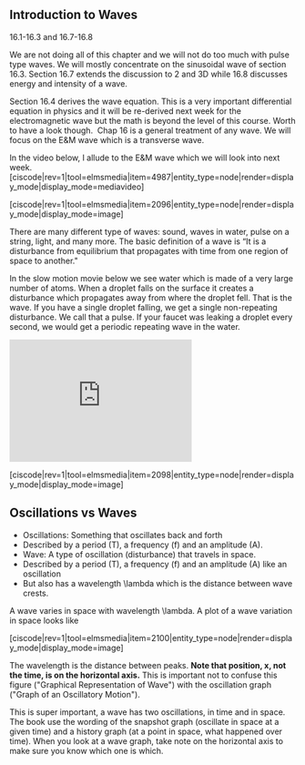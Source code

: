 ## Introduction to Waves

<stop-note title="Read Knight 4ed" icon="stopnoteicons:book-icon">
<span slot="message">16.1-16.3 and 16.7-16.8</span>
</stop-note>

We are not doing all of this chapter and we will not do too much with pulse type waves. We will mostly concentrate on the sinusoidal wave of section 16.3. Section 16.7 extends the discussion to 2 and 3D while 16.8 discusses energy and intensity of a wave.  

<lrndesign-sidenote label="Instructor Note" icon="bookmark" bg-color="#c2e5f2">
Section 16.4 derives the wave equation. This is a very important differential equation in physics and it will be re-derived next week for the electromagnetic wave but the math is beyond the level of this course. Worth to have a look though. 
</lrndesign-sidenote>

<lrndesign-sidenote label="Instructor Note" icon="bookmark" bg-color="#c2e5f2">
 Chap 16 is a general treatment of any wave. We will focus on the E&M wave which is a transverse wave. 
</lrndesign-sidenote>

In the video below, I allude to the E&M wave which we will look into next week. 
[ciscode|rev=1|tool=elmsmedia|item=4987|entity_type=node|render=display_mode|display_mode=mediavideo]

[ciscode|rev=1|tool=elmsmedia|item=2096|entity_type=node|render=display_mode|display_mode=image]

There are many different type of waves: sound, waves in water, pulse on a string, light, and many more. The basic definition of a wave is “It is a disturbance from equilibrium that propagates with time from one region of space to another."

In the slow motion movie below we see water which is made of a very large number of atoms. When a droplet falls on the surface it creates a disturbance which propagates away from where the droplet fell. That is the wave. If you have a single droplet falling, we get a single non-repeating disturbance. We call that a pulse. If your faucet was leaking a droplet every second, we would get a periodic repeating wave in the water.

<iframe allowfullscreen="" frameborder="0" height="215" scrolling="no" src="https://www.youtube.com/embed/CJ-AX1G0SmY" width="320"> </iframe>

[ciscode|rev=1|tool=elmsmedia|item=2098|entity_type=node|render=display_mode|display_mode=image]

## Oscillations vs Waves

- Oscillations: Something that oscillates back and forth
- Described by a period (T), a frequency (f) and an amplitude (A).
- Wave: A type of oscillation (disturbance) that travels in space.
- Described by a period (T), a frequency (f) and an amplitude (A) like an oscillation
- But also has a wavelength <lrn-math>\lambda</lrn-math> which is the distance between wave crests.

A wave varies in space with wavelength <lrn-math>\lambda</lrn-math>. A plot of a wave variation in space looks like

[ciscode|rev=1|tool=elmsmedia|item=2100|entity_type=node|render=display_mode|display_mode=image]

The wavelength is the distance between peaks. **Note that position, x, not the time, is on the horizontal axis.** This is important not to confuse this figure ("Graphical Representation of Wave") with the oscillation graph ("Graph of an Oscillatory Motion").

<lrndesign-sidenote label="Instructor Note" icon="bookmark" bg-color="#c2e5f2">
This is super important, a wave has two oscillations, in time and in space. The book use the wording of the snapshot graph (oscillate in space at a given time) and a history graph (at a point in space, what happened over time). When you look at a wave graph, take note on the horizontal axis to make sure you know which one is which. 
</lrndesign-sidenote>

